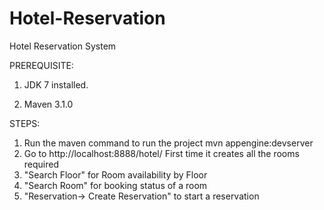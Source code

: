 # Hotel-Reservation
Hotel Reservation System

PREREQUISITE:
1. JDK 7 installed.

2. Maven 3.1.0 

STEPS:
1. Run the maven command to run the project 
mvn appengine:devserver
2. Go to http://localhost:8888/hotel/
First time it creates all the rooms required
3. "Search Floor" for Room availability by Floor
4. "Search Room" for booking status of a room
5. "Reservation-> Create Reservation" to start a reservation

